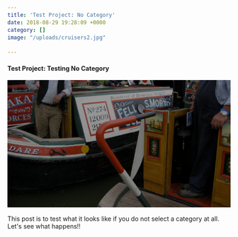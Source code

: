 ```yaml
---
title: 'Test Project: No Category'
date: 2018-08-29 19:28:09 +0000
category: []
image: "/uploads/cruisers2.jpg"

---
```

#### Test Project: Testing No Category

![](/uploads/cruisers1.png)

This post is to test what it looks like if you do not select a category at all. Let's see what happens!!